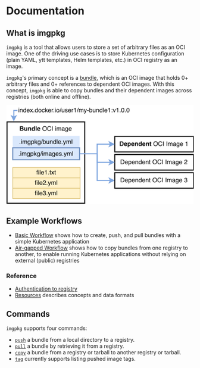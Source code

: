 # Documentation

## What is imgpkg

`imgpkg` is a tool that allows users to store a set of arbitrary files as an OCI image. One of the driving use cases is to store Kubernetes configuration (plain YAML, ytt templates, Helm templates, etc.) in OCI registry as an image.

`imgpkg`'s primary concept is a [bundle](resources.md#Bundle), which is an OCI image that holds 0+ arbitrary files and 0+ references to dependent OCI images. With this concept, `imgpkg` is able to copy bundles and their dependent images across registries (both online and offline).

![Bundle diagram](images/bundle-diagram.png)

## Example Workflows

- [Basic Workflow](basic-workflow.md) shows how to create, push, and pull bundles with a simple Kubernetes application
- [Air-gapped Workflow](air-gapped-workflow.md) shows how to copy bundles from one registry to another, to enable running Kubernetes applications without relying on external (public) registries

### Reference

- [Authentication to registry](auth.md)
- [Resources](resources.md) describes concepts and data formats

## Commands

`imgpkg` supports four commands:
- [`push`](commands.md#push) a bundle from a local directory to a registry. 
- [`pull`](commands.md#pull) a bundle by retrieving it from a registry.
- [`copy`](commands.md#copy) a bundle from a registry or tarball to another registry or tarball.
- [`tag`](commands.md#tag) currently supports listing pushed image tags.
